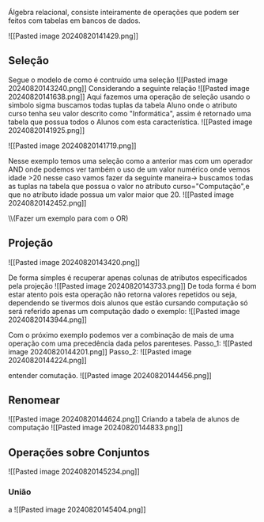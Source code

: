 Álgebra relacional, consiste inteiramente de operações que podem ser feitos com tabelas em bancos de dados.

![[Pasted image 20240820141429.png]]
<h2>Seleção</h2>
Segue o modelo de como é contruído uma seleção
![[Pasted image 20240820143240.png]]
Considerando a seguinte  relação 
![[Pasted image 20240820141638.png]]
Aqui fazemos uma operação de seleção  usando o simbolo sigma buscamos todas tuplas da tabela Aluno onde o atributo curso tenha seu valor descrito como "Informática", assim é retornado uma tabela que possua todos o Alunos com esta característica.
![[Pasted image 20240820141925.png]]

![[Pasted image 20240820141719.png]]

Nesse exemplo temos uma seleção como a anterior mas com um operador AND onde podemos ver também o uso de um valor numérico onde vemos idade >20 nesse caso vamos fazer da seguinte maneira->
buscamos todas as tuplas na tabela que possua o valor no atributo curso="Computação",e que no atributo idade possua um valor maior que 20.
![[Pasted image 20240820142452.png]]

\\\\(Fazer um exemplo para com o OR)
<h2>Projeção</h2>
![[Pasted image 20240820143420.png]]

De forma simples é recuperar apenas colunas de atributos especificados pela projeção
![[Pasted image 20240820143733.png]]
De toda forma é bom estar atento pois esta operação não retorna valores repetidos ou seja, dependendo se tivermos dois alunos que estão cursando computação só será referido apenas um computação dado o exemplo:
![[Pasted image 20240820143944.png]]

Com o próximo exemplo podemos ver a combinação de mais de uma operação com uma precedência dada pelos parenteses.
Passo_1:
![[Pasted image 20240820144201.png]]
Passo_2:
![[Pasted image 20240820144224.png]]

entender comutação.
![[Pasted image 20240820144456.png]]
<h2>Renomear</h2>
![[Pasted image 20240820144624.png]]
Criando a tabela de alunos de computação
![[Pasted image 20240820144833.png]]
<h2>Operações sobre Conjuntos</h2>
![[Pasted image 20240820145234.png]]
<h3>União</h3>
a
![[Pasted image 20240820145404.png]]
